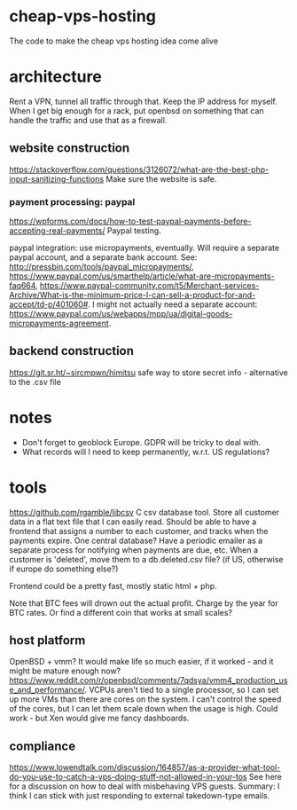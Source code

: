 # cheap-vps-hosting
The code to make the cheap vps hosting idea come alive

# architecture

Rent a VPN, tunnel all traffic through that. Keep the IP address for myself. When I get big enough for a rack, put openbsd on something that can handle the traffic and use that as a firewall.

## website construction

https://stackoverflow.com/questions/3126072/what-are-the-best-php-input-sanitizing-functions Make sure the website is safe.

### payment processing: paypal

https://wpforms.com/docs/how-to-test-paypal-payments-before-accepting-real-payments/ Paypal testing. 

paypal integration: use micropayments, eventually. Will require a separate paypal account, and a separate bank account. See: http://pressbin.com/tools/paypal_micropayments/, https://www.paypal.com/us/smarthelp/article/what-are-micropayments-faq664, https://www.paypal-community.com/t5/Merchant-services-Archive/What-is-the-minimum-price-I-can-sell-a-product-for-and-accept/td-p/401060#. I might not actually need a separate account: https://www.paypal.com/us/webapps/mpp/ua/digital-goods-micropayments-agreement.

## backend construction

https://git.sr.ht/~sircmpwn/himitsu safe way to store secret info - alternative to the .csv file

# notes

- Don't forget to geoblock Europe. GDPR will be tricky to deal with. 
- What records will I need to keep permanently, w.r.t. US regulations? 

# tools

https://github.com/rgamble/libcsv C csv database tool. Store all customer data in a flat text file that I can easily read. Should be able to have a frontend that assigns a number to each customer, and tracks when the payments expire. One central database? Have a periodic emailer as a separate process for notifying when payments are due, etc. When a customer is 'deleted', move them to a db.deleted.csv file? (if US, otherwise if europe do something else?)

Frontend could be a pretty fast, mostly static html + php.  

Note that BTC fees will drown out the actual profit. Charge by the year for BTC rates. Or find a different coin that works at small scales?

## host platform

OpenBSD + vmm? It would make life so much easier, if it worked - and it might be mature enough now? https://www.reddit.com/r/openbsd/comments/7qdsya/vmm4_production_use_and_performance/.  VCPUs aren't tied to a single processor, so I can set up more VMs than there are cores on the system. I can't control the speed of the cores, but I can let them scale down when the usage is high. Could work - but Xen would give me fancy dashboards.

## compliance

https://www.lowendtalk.com/discussion/164857/as-a-provider-what-tool-do-you-use-to-catch-a-vps-doing-stuff-not-allowed-in-your-tos See here for a discussion on how to deal with misbehaving VPS guests. Summary: I think I can stick with just responding to external takedown-type emails.
